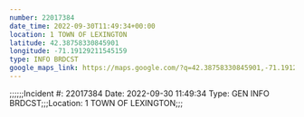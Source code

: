 ```yaml
---
number: 22017384
date_time: 2022-09-30T11:49:34+00:00
location: 1 TOWN OF LEXINGTON
latitude: 42.38758330845901
longitude: -71.19129211545159
type: INFO BRDCST
google_maps_link: https://maps.google.com/?q=42.38758330845901,-71.19129211545159
---
```


;;;;;;Incident #: 22017384  Date: 2022-09-30 11:49:34  Type: GEN INFO BRDCST;;;Location: 1 TOWN OF LEXINGTON;;;
